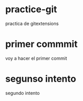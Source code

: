 # practice-git

practica de gitextensions

# primer commmit

voy a hacer el primer commit

# segunso intento

segundo intento

